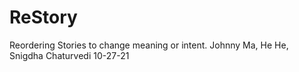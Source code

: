 # ReStory
Reordering Stories to change meaning or intent.
Johnny Ma, He He, Snigdha Chaturvedi
10-27-21
